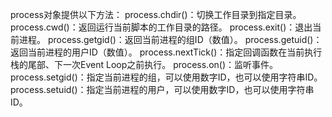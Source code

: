 process对象提供以下方法：
    process.chdir()：切换工作目录到指定目录。
    process.cwd()：返回运行当前脚本的工作目录的路径。
    process.exit()：退出当前进程。
    process.getgid()：返回当前进程的组ID（数值）。
    process.getuid()：返回当前进程的用户ID（数值）。
    process.nextTick()：指定回调函数在当前执行栈的尾部、下一次Event Loop之前执行。
    process.on()：监听事件。
    process.setgid()：指定当前进程的组，可以使用数字ID，也可以使用字符串ID。
    process.setuid()：指定当前进程的用户，可以使用数字ID，也可以使用字符串ID。
